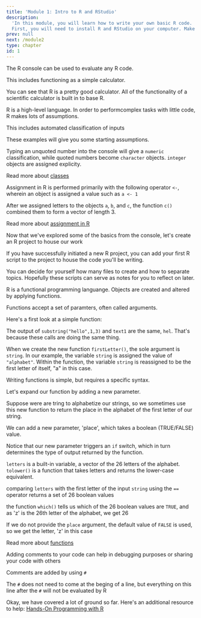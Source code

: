 ```yaml
---
title: 'Module 1: Intro to R and RStudio'
description:
  'In this module, you will learn how to write your own basic R code.
  First, you will need to install R and RStudio on your computer. Make sure that you go through the material provided in the links before attempting the exercises. You have two solutions to attempt the exercise (1) Write directly into the console and click `run code`. You will be told whether your get the correct answer. If stuck, you can ask for a hint or show the solution. Note that the first time you do this, a cloud server will be set up and it may take some time. Also do not navigate away from the code block (e.g., by opening another exercise) as this will stop the execution. (2) Attempt this on your local machine and use the Show solution tab to verify that you did the exercise correctly. You can also use the hints to help you if you choose to run locally.'
prev: null
next: /module2
type: chapter
id: 1
---
```


<exercise id="1" title="R and RStudio" type="slides">

<slides source="chapter1_01_introduction">

</exercise>

<exercise id="2" title="Opening Rstudio" type="slides">

<slides source="chapter2_01_introduction_to_Rstudio">
</slides>

</exercise>

<exercise id="3" title="The R console">

The R console can be used to evaluate any R code.

This includes functioning as a simple calculator.

<codeblock id="02_01">
</codeblock>

You can see that R is a pretty good calculator. All of the functionality of a scientific calculator is built in to base R.

</exercise>

<exercise id="4" title="R classes">

R is a high-level language. In order to performcomplex tasks with little code, R makes lots of assumptions. 

This includes automated classification of inputs

<codeblock id="02_02">
</codeblock>

These examples will give you some starting assumptions. 

Typing an unquoted number into the console will give a ```numeric``` classification, while quoted numbers become ```character``` objects. ```integer``` objects are assigned explicity.

Read more about [classes](https://stat.ethz.ch/R-manual/R-devel/library/base/html/class.html)

</exercise>

<exercise id="5" title="value assignment">

Assignment in R is performed primarily with the following operator ```<-```, wherein an object is assigned a value such as ```a <- 1```

<codeblock id="02_03">
</codeblock>

After we assigned letters to the objects ```a```, ```b```, and ```c```, the function ```c()``` combined them to form a vector of length 3.

Read more about [assignment in R](https://stat.ethz.ch/R-manual/R-patched/library/base/html/assignOps.html)

</exercise>

<exercise id="6" title="an R project" type="slides">

Now that we've explored some of the basics from the console, let's create an R project to house our work

<slides source="chapter5_04_R_project">
</slides>

</exercise>

<exercise id="7" title="R functions">

If you have successfully initiated a new R project, you can add your first R script to the project to house the code you'll be writing.

You can decide for yourself how many files to create and how to separate topics. Hopefully these scripts can serve as notes for you to reflect on later.


R is a functional programming languange. Objects are created and altered by applying functions.

Functions accept a set of paramters, often called arguments.

Here's a first look at a simple function:

<codeblock id="02_04">
</codeblock>

The output of ```substring("hello",1,3)``` and ```text1``` are the same, ```hel```. That's because these calls are doing the same thing.

When we create the new function ```firstLetter()```, the sole argument is ```string```. In our example, the variable ```string``` is assigned the value of ```"alphabet"```. Within the function, the variable ```string``` is reassigned to be the first letter of itself, "a" in this case.

Writing functions is simple, but requires a specific syntax.

</exercise>

<exercise id="8" title="R functions (cont)">

Let's expand our function by adding a new parameter.

Suppose were are tring to alphabetize our strings, so we sometimes use this new function to return the place in the alphabet of the first letter of our string.

We can add a new parameter, 'place', which takes a boolean (TRUE/FALSE) value.

<codeblock id="02_05">
</codeblock>

Notice that our new parameter triggers an ```if``` switch, which in turn determines the type of output returned by the function.

```letters``` is a built-in variable, a vector of the 26 letters of the alphabet. ```tolower()``` is a function that takes letters and returns the lower-case equivalent.

comparing ```letters``` with the first letter of the input ```string``` using the ```==``` operator returns a set of 26 boolean values

the function ```which()``` tells us which of the 26 boolean values are ```TRUE```, and as 'z' is the 26th letter of the alphabet, we get 26

If we do not provide the ```place``` argument, the default value of ```FALSE``` is used, so we get the letter, 'z' in this case

Read more about [functions](https://r4ds.had.co.nz/functions.html)

</exercise>

<exercise id="9" title="Comment your code">

Adding comments to your code can help in debugging purposes or sharing your code with others

Comments are added by using ```#```

The ```#``` does not need to come at the beging of a line, but everything on this line after the ```#``` will not be evaluated by R

<codeblock id="02_06">
</codeblock>

</exercise>

<exercise id="10" title="Onward!">

Okay, we have covered a lot of ground so far. Here's an additional resource to help: [Hands-On Programming with R](https://rstudio-education.github.io/hopr/)

</exercise>

